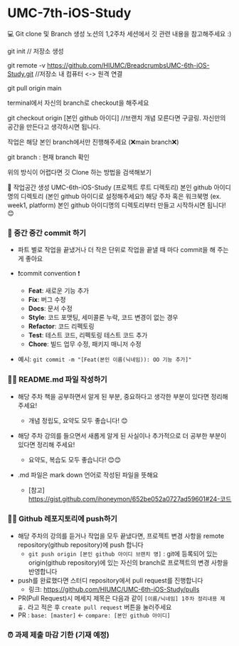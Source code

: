 # UMC-7th-iOS-Study
💻 Git clone 및 Branch 생성
노션의 1,2주차 세션에서 깃 관련 내용을 참고해주세요 :)

git init // 저장소 생성

git remote -v https://github.com/HIUMC/BreadcrumbsUMC-6th-iOS-Study.git //저장소 내 컴퓨터 <-> 원격 연결

git pull origin main

terminal에서 자신의 branch로 checkout을 해주세요

git checkout origin [본인 github 아이디] //브랜치 개념 모른다면 구글링. 자신만의 공간을 만든다고 생각하시면 됩니다.

작업은 해당 본인 branch에서만 진행해주세요 (❌main branch❌)

git branch : 현재 branch 확인

위의 방식이 어렵다면 깃 Clone 하는 방법을 검색해보기


🏡 작업공간 생성
UMC-6th-iOS-Study (프로젝트 루트 디렉토리)
본인 github 아이디명의 디렉토리 (본인 github 아이디로 설정해주세요!)
해당 주차 혹은 워크북명 (ex. week1, platform)
본인 github 아이디명의 디렉토리부터 만들고 시작하시면 됩니다! 😊 

### 💾 중간 중간 commit 하기
* 파트 별로 작업을 끝냈거나 더 작은 단위로 작업을 끝낼 때 마다 commit을 해 주는 게 좋아요
* ❗commit convention ❗️
    * **Feat**: 새로운 기능 추가
    * **Fix**: 버그 수정
    * **Docs**: 문서 수정
    * **Style**: 코드 포맷팅, 세미콜론 누락, 코드 변경이 없는 경우
    * **Refactor**: 코드 리펙토링
    * **Test**: 테스트 코드, 리펙토링 테스트 코드 추가
    * **Chore**: 빌드 업무 수정, 패키지 매니저 수정

* 예시: ```git commit -m "[Feat(본인 이름(닉네임)): OO 기능 추가]"```


### ✍🏻 README.md 파일 작성하기


* 해당 주차 책을 공부하면서 알게 된 부분, 중요하다고 생각한 부분이 있다면 정리해 주세요!
    * 개념 정립도, 요약도 모두 좋습니다! 😊
* 해당 주차 강의를 들으면서 새롭게 알게 된 사실이나 추가적으로 더 공부한 부분이 있다면 정리해 주세요!
  * 요약도, 복습도 모두 좋습니다! 😊😊


* .md 파일은 mark down 언어로 작성된 파일을 뜻해요
    * [참고] https://gist.github.com/ihoneymon/652be052a0727ad59601#24-코드


### 🙌🏻 Github 레포지토리에 push하기

* 해당 주차의 강의를 듣거나 작업을 모두 끝냈다면, 프로젝트 변경 사항을 remote repository(github repository)에 push 합니다
    * ```git push origin [본인 github 아이디 브랜치 명]``` : git에 등록되어 있는 origin(github repository)에 있는 자신의 branch로 프로젝트의 변경 사항을 반영합니다
* push를 완료했다면 스터디 repository에서 pull request를 진행합니다
    * 링크: https://github.com/HIUMC/UMC-6th-iOS-Study/pulls
* PR(Pull Request)시 메세지 제목은 다음과 같이 ```[이름/닉네임] 1주차 정리내용 제출.``` 라고 적은 후 ```create pull request``` 버튼을 눌러주세요
* PR : ```base: [master]``` <- ```compare: [본인 github 아이디]```


### ⏰ 과제 제출 마감 기한 (기재 예정)
